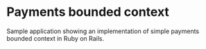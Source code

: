 # Payments bounded context

Sample application showing an implementation of simple payments bounded context in Ruby on Rails.
